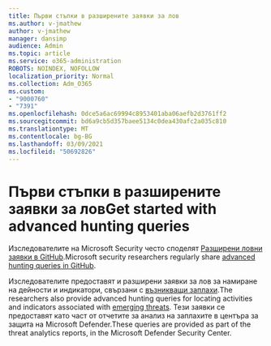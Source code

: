 ```yaml
---
title: Първи стъпки в разширените заявки за лов
ms.author: v-jmathew
author: v-jmathew
manager: dansimp
audience: Admin
ms.topic: article
ms.service: o365-administration
ROBOTS: NOINDEX, NOFOLLOW
localization_priority: Normal
ms.collection: Adm_O365
ms.custom:
- "9000760"
- "7391"
ms.openlocfilehash: 0dce5a6ac69994c8953401aba06aefb2d3761ff2
ms.sourcegitcommit: bd6a9cb5d357baee5134c0dea430afc2a035c810
ms.translationtype: MT
ms.contentlocale: bg-BG
ms.lasthandoff: 03/09/2021
ms.locfileid: "50692826"
---
```

# <a name="get-started-with-advanced-hunting-queries"></a><span data-ttu-id="865c0-102">Първи стъпки в разширените заявки за лов</span><span class="sxs-lookup"><span data-stu-id="865c0-102">Get started with advanced hunting queries</span></span>

<span data-ttu-id="865c0-103">Изследователите на Microsoft Security често споделят [Разширени ловни заявки в GitHub](https://go.microsoft.com/fwlink/?linkid=2144624).</span><span class="sxs-lookup"><span data-stu-id="865c0-103">Microsoft security researchers regularly share [advanced hunting queries in GitHub](https://go.microsoft.com/fwlink/?linkid=2144624).</span></span>

<span data-ttu-id="865c0-104">Изследователите предоставят и разширени заявки за лов за намиране на дейности и индикатори, свързани с [възникващи заплахи](https://go.microsoft.com/fwlink/?linkid=2145808).</span><span class="sxs-lookup"><span data-stu-id="865c0-104">The researchers also provide advanced hunting queries for locating activities and indicators associated with [emerging threats](https://go.microsoft.com/fwlink/?linkid=2145808).</span></span> <span data-ttu-id="865c0-105">Тези заявки се предоставят като част от отчетите за анализ на заплахите в центъра за защита на Microsoft Defender.</span><span class="sxs-lookup"><span data-stu-id="865c0-105">These queries are provided as part of the threat analytics reports, in the Microsoft Defender Security Center.</span></span>
